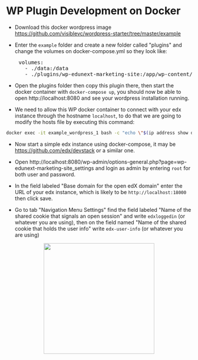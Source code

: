 
WP Plugin Development on Docker
==============================

- Download this docker wordpress image https://github.com/visiblevc/wordpress-starter/tree/master/example

- Enter the `example` folder and create a new folder called "plugins" and change the volumes on docker-compose.yml so they look like:
<pre>
    volumes:
      - ./data:/data
      - ./plugins/wp-edunext-marketing-site:/app/wp-content/plugins/wp-edunext-marketing-site
</pre>
- Open the plugins folder then copy this plugin there, then start the docker container with `docker-compose up`, you should now be able to open http://localhost:8080 and see your wordpress installation running.

- We need to allow this WP docker container to connect with your edx instance through the hostname `localhost`, to do that we are going to modify the hosts file by executing this command:
```bash
docker exec -it example_wordpress_1 bash -c "echo \"$(ip address show docker0 | grep -oP '(?<=inet\s)\d+(\.\d+){3}') localhost\" | sudo tee -a /etc/hosts"
```

- Now start a simple edx instance using docker-compose, it may be https://github.com/edx/devstack or a similar one.

- Open http://localhost:8080/wp-admin/options-general.php?page=wp-edunext-marketing-site_settings and login as admin by entering `root` for both user and password.

- In the field labeled "Base domain for the open edX domain" enter the URL of your edx instance, which is likely to be `http://localhost:18000` then click save.

- Go to tab "Navigation Menu Settings" find the field labeled "Name of the shared cookie that signals an open session" and write `edxloggedin` (or whatever you are using), then on the field named "Name of the shared cookie that holds the user info" write `edx-user-info` (or whatever you are using)

<div align="center"><img src="https://pbs.twimg.com/media/B4kIaZHCUAAKB6N.png" width="300" /></div>